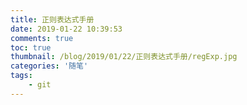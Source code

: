 ```yaml
---
title: 正则表达式手册
date: 2019-01-22 10:39:53
comments: true
toc: true
thumbnail: /blog/2019/01/22/正则表达式手册/regExp.jpg
categories: '随笔'
tags:
	- git
---
```


